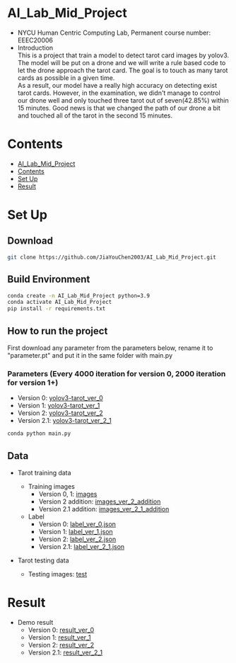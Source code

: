 # AI_Lab_Mid_Project
* NYCU Human Centric Computing Lab, Permanent course number: EEEC20006
* Introduction \
This is a project that train a model to detect tarot card images by yolov3. The model will be put on a drone and we will write a rule based code to let the drone approach the tarot card. The goal is to touch as many tarot cards as possible in a given time. \
As a result, our model have a really high accuracy on detecting exist tarot cards. However, in the examination, we didn't manage to control our drone well and only touched three tarot out of seven(42.85%) within 15 minutes. Good news is that we changed the path of our drone a bit and touched all of the tarot in the second 15 minutes.

# Contents
- [AI_Lab_Mid_Project](#AI_Lab_Mid_Project)
- [Contents](#contents)
- [Set Up](#set-up)
- [Result](#result)

# Set Up
## Download
```bash
git clone https://github.com/JiaYouChen2003/AI_Lab_Mid_Project.git
```

## Build Environment
```bash
conda create -n AI_Lab_Mid_Project python=3.9
conda activate AI_Lab_Mid_Project
pip install -r requirements.txt
```

## How to run the project
First download any parameter from the parameters below, rename it to "parameter.pt" and put it in the same folder with main.py

### Parameters (Every 4000 iteration for version 0, 2000 iteration for version 1+)
* Version 0: [yolov3-tarot_ver_0](https://drive.google.com/drive/folders/1SGLNG7v6cUEk-Vg1J3dInoE5dQisV2D4?usp=share_link)
* Version 1: [yolov3-tarot_ver_1](https://drive.google.com/drive/folders/1-2c_ezBrYirREqDodJPvdFk4Kl-utPXZ?usp=share_link)
* Version 2: [yolov3-tarot_ver_2](https://drive.google.com/drive/folders/1X7UxVG6G4uDgO6lCyYG2NalGLM4YUanX?usp=share_link)
* Version 2.1: [yolov3-tarot_ver_2_1](https://drive.google.com/drive/folders/1UHJpzq_wa60444w-sEavWkIFUyBoahmD?usp=share_link)

```bash
conda python main.py
```

## Data
* Tarot training data
    * Training images
        * Version 0, 1: [images](https://drive.google.com/drive/folders/1BFJMue5FtOIt0e_bLsHMeyu8z_tA4O0I?usp=share_link)
        * Version 2 addition: [images_ver_2_addition](https://drive.google.com/drive/folders/10XiLDAtooAQ9CZxXtXsQih4YjWQZyGCT?usp=share_link)
        * Version 2.1 addition: [images_ver_2_1_addition](https://drive.google.com/drive/folders/18ey2_-nPYCYvQaNcwsVYy1dDCwLvBzlg?usp=share_link)
    * Label
        * Version 0: [label_ver_0.json](https://github.com/JiaYouChen2003/AI_Lab_Mid_Project/blob/main/label_ver_0.json)
        * Version 1: [label_ver_1.json](https://github.com/JiaYouChen2003/AI_Lab_Mid_Project/blob/main/label_ver_1.json)
        * Version 2: [label_ver_2.json](https://github.com/JiaYouChen2003/AI_Lab_Mid_Project/blob/main/label_ver_2.json)
        * Version 2.1: [label_ver_2_1.json](https://github.com/JiaYouChen2003/AI_Lab_Mid_Project/blob/main/label_ver_2_1.json)

* Tarot testing data
    * Testing images: [test](https://github.com/JiaYouChen2003/AI_Lab_Mid_Project/tree/main/test)

# Result
* Demo result
    * Version 0: [result_ver_0](https://drive.google.com/drive/folders/1g6QE5VcyqOrFM5HKEzxqlj68vcRl8q3j?usp=share_link)
    * Version 1: [result_ver_1](https://drive.google.com/drive/folders/17TMprYuh2DJhv-xlS29298bXUG4V267P?usp=share_link)
    * Version 2: [result_ver_2](https://drive.google.com/drive/folders/1WFDcuwVjz-ZllDl45lkpUicRNYy1wcI2?usp=share_link)
    * Version 2.1: [result_ver_2_1](https://drive.google.com/drive/folders/1VtJWozpOOfCzkSotBhqxIrJTttQ1iLpS?usp=share_link)